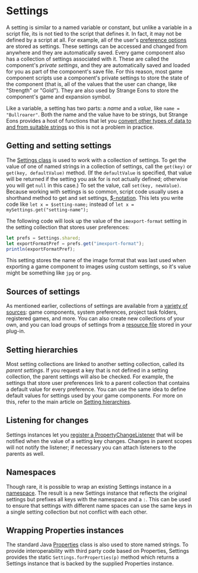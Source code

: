 # Settings

A setting is similar to a named variable or constant, but unlike a variable in a script file, its is not tied to the script that defines it. In fact, it may not be defined by a script at all. For example, all of the user's [preference options](um-ui-preferences.md) are stored as settings. These settings can be accessed and changed from anywhere and they are automatically saved. Every game component also has a collection of settings associated with it. These are called the component's *private settings*, and they are automatically saved and loaded for you as part of the component's save file. For this reason, most game component scripts use a component's private settings to store the state of the component (that is, all of the values that the user can change, like "Strength" or "Gold"). They are also used by Strange Eons to store the component's game and expansion symbol.

Like a variable, a setting has two parts: a *name* and a *value*, like `name = "Bullroarer"`. Both the name and the value have to be strings, but Strange Eons provides a host of functions that let you [convert other types of data to and from suitable strings](assets/javadoc/resources/Settings.html) so this is not a problem in practice.

## Getting and setting settings

The [Settings class](assets/javadoc/resources/Settings.html) is used to work with a collection of settings. To get the value of one of named strings in a collection of settings, call the `get(key)` or `get(key, defaultValue)` method. (If the `defaultValue` is specified, that value will be returned if the setting you ask for is not actually defined; otherwise you will get `null` in this case.) To set the value, call `set(key, newValue)`. Because working with settings is so common, script code usually uses a shorthand method to get and set settings, [$-notation](dm-dollar-notation.md). This lets you write code like `let x = $setting-name;` instead of `let x = mySettings.get("setting-name");`

The following code will look up the value of the `imexport-format` setting in the setting collection that stores user preferences:

```js
let prefs = Settings.shared;
let exportFormatPref = prefs.get("imexport-format");
println(exportFormatPref);
```

This setting stores the name of the image format that was last used when exporting a game component to images using custom settings, so it's value might be something like `jpg` or `png`.

## Sources of settings

As mentioned earlier, collections of settings are available from a [variety of sources](dm-setting-collections.md): game components, system preferences, project task folders, registered games, and more. You can also create new collections of your own, and you can load groups of settings from a [resource file](dm-res-settings.md) stored in your plug-in.

## Setting hierarchies

Most setting collections are linked to another setting collection, called its *parent settings*. If you request a key that is not defined in a setting collection, the parent settings will also be checked. For example, the settings that store user preferences link to a parent collection that contains a default value for every preference. You can use the same idea to define default values for settings used by your game components. For more on this, refer to the main article on [Setting hierarchies](dm-setting-hierarchies.md).

## Listening for changes

Settings instances let you [register a PropertyChangeListener](assets/javadoc/resources/Settings.html#addPropertyChangeListener-java.beans.PropertyChangeListener-) that will be notified when the value of a setting key changes. Changes in parent scopes will not notify the listener; if necessary you can attach listeners to the parents as well.

## Namespaces

Though rare, it is possible to wrap an existing Settings instance in a [namespace](assets/javadoc/resources/Settings.html#createNamespace-java.lang.String-). The result is a new Settings instance that reflects the original settings but prefixes all keys with the namespace and a `:`. This can be used to ensure that settings with different name spaces can use the same keys in a single setting collection but not conflict with each other.

## Wrapping Properties instances

The standard Java [Properties](https://docs.oracle.com/javase/8/docs/api/java/util/Properties.html) class is also used to store named strings. To provide interoperability with third party code based on Properties, Settings provides the static `Settings.forProperties(p)` method which returns a Settings instance that is backed by the supplied Properties instance.
